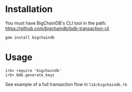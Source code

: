 # Installation

You must have BigChainDB's CLI tool in the path: https://github.com/bigchaindb/bdb-transaction-cli

`gem install bigchaindb`

# Usage

```
irb> require 'bigchaindb'
irb> Bdb.generate_keys
```
See example of a full transaction flow in `lib/bigchaindb.rb`
